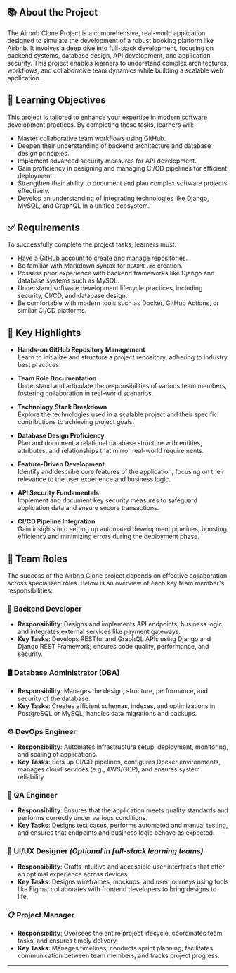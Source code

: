 ## 📚 About the Project

The Airbnb Clone Project is a comprehensive, real-world application designed to simulate the development of a robust booking platform like Airbnb. It involves a deep dive into full-stack development, focusing on backend systems, database design, API development, and application security. This project enables learners to understand complex architectures, workflows, and collaborative team dynamics while building a scalable web application.

## 🎯 Learning Objectives

This project is tailored to enhance your expertise in modern software development practices. By completing these tasks, learners will:

- Master collaborative team workflows using GitHub.
- Deepen their understanding of backend architecture and database design principles.
- Implement advanced security measures for API development.
- Gain proficiency in designing and managing CI/CD pipelines for efficient deployment.
- Strengthen their ability to document and plan complex software projects effectively.
- Develop an understanding of integrating technologies like Django, MySQL, and GraphQL in a unified ecosystem.

## ✅ Requirements

To successfully complete the project tasks, learners must:

- Have a GitHub account to create and manage repositories.
- Be familiar with Markdown syntax for `README.md` creation.
- Possess prior experience with backend frameworks like Django and database systems such as MySQL.
- Understand software development lifecycle practices, including security, CI/CD, and database design.
- Be comfortable with modern tools such as Docker, GitHub Actions, or similar CI/CD platforms.

## 🌟 Key Highlights

- **Hands-on GitHub Repository Management**  
  Learn to initialize and structure a project repository, adhering to industry best practices.

- **Team Role Documentation**  
  Understand and articulate the responsibilities of various team members, fostering collaboration in real-world scenarios.

- **Technology Stack Breakdown**  
  Explore the technologies used in a scalable project and their specific contributions to achieving project goals.

- **Database Design Proficiency**  
  Plan and document a relational database structure with entities, attributes, and relationships that mirror real-world requirements.

- **Feature-Driven Development**  
  Identify and describe core features of the application, focusing on their relevance to the user experience and business logic.

- **API Security Fundamentals**  
  Implement and document key security measures to safeguard application data and ensure secure transactions.

- **CI/CD Pipeline Integration**  
  Gain insights into setting up automated development pipelines, boosting efficiency and minimizing errors during the deployment phase.

## 👥 Team Roles

The success of the Airbnb Clone project depends on effective collaboration across specialized roles. Below is an overview of each key team member's responsibilities:

### 🔧 Backend Developer
- **Responsibility**: Designs and implements API endpoints, business logic, and integrates external services like payment gateways.
- **Key Tasks**: Develops RESTful and GraphQL APIs using Django and Django REST Framework; ensures code quality, performance, and security.

### 🛢️ Database Administrator (DBA)
- **Responsibility**: Manages the design, structure, performance, and security of the database.
- **Key Tasks**: Creates efficient schemas, indexes, and optimizations in PostgreSQL or MySQL; handles data migrations and backups.

### ⚙️ DevOps Engineer
- **Responsibility**: Automates infrastructure setup, deployment, monitoring, and scaling of applications.
- **Key Tasks**: Sets up CI/CD pipelines, configures Docker environments, manages cloud services (e.g., AWS/GCP), and ensures system reliability.

### 🧪 QA Engineer
- **Responsibility**: Ensures that the application meets quality standards and performs correctly under various conditions.
- **Key Tasks**: Designs test cases, performs automated and manual testing, and ensures that endpoints and business logic behave as expected.

### 🎨 UI/UX Designer *(Optional in full-stack learning teams)*
- **Responsibility**: Crafts intuitive and accessible user interfaces that offer an optimal experience across devices.
- **Key Tasks**: Designs wireframes, mockups, and user journeys using tools like Figma; collaborates with frontend developers to bring designs to life.

### 📋 Project Manager
- **Responsibility**: Oversees the entire project lifecycle, coordinates team tasks, and ensures timely delivery.
- **Key Tasks**: Manages timelines, conducts sprint planning, facilitates communication between team members, and tracks project progress.

---



